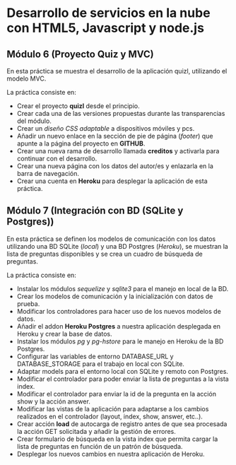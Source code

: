 Desarrollo de servicios en la nube con HTML5, Javascript y node.js
==================================================================

Módulo 6 (Proyecto Quiz y MVC)
------------------------------

En esta práctica se muestra el desarrollo de la aplicación quizl, utilizando el modelo MVC.

La práctica consiste en:

- Crear el proyecto **quizl** desde el principio.
- Crear cada una de las versiones propuestas durante las transparencias del módulo.
- Crear un *diseño CSS adaptable* a dispositivos móviles y pcs.
- Añadir un nuevo enlace en la sección de pie de página (*footer*) que apunte a la página del proyecto en **GITHUB**.
- Crear una nueva rama de desarrollo llamada **creditos** y activarla para continuar con el desarrollo.
- Crear una nueva página con los datos del autor/es y enlazarla en la barra de navegación.
- Crear una cuenta en **Heroku** para desplegar la aplicación de esta práctica.

Módulo 7 (Integración con BD (SQLite y Postgres))
-------------------------------------------------

En esta práctica se definen los modelos de comunicación con los datos utilizando una BD SQLite (*local*) y una BD Postgres (*Heroku*), se muestran la lista de preguntas disponibles y se crea un cuadro de búsqueda de preguntas.

La práctica consiste en:

- Instalar los módulos *sequelize* y *sqlite3* para el manejo en local de la BD.
- Crear los modelos de comunicación y la inicialización con datos de prueba.
- Modificar los controladores para hacer uso de los nuevos modelos de datos.
- Añadir el addon **Heroku Postgres** a nuestra aplicación desplegada en Heroku y crear la base de datos.
- Instalar los módulos *pg* y *pg-hstore* para le manejo en Heroku de la BD Postgres.
- Configurar las variables de entorno DATABASE_URL y DATABASE_STORAGE para el trabajo en local con SQLite.
- Adaptar models para el entorno local con SQLite y remoto con Postgres.
- Modificar el controlador para poder enviar la lista de preguntas a la vista index.
- Modificar el controlador para enviar la id de la pregunta en la acción show y la acción answer.
- Modificar las vistas de la aplicación para adaptarse a los cambios realizados en el controlador (layout, index, show, answer, etc..).
- Crear acción **load** de autocarga de registro antes de que sea procesada la acción GET solicitada y añadir la gestión de errores.
- Crear formulario de búsqueda en la vista index que permita cargar la lista de preguntas en función de un patrón de búsqueda.
- Desplegar los nuevos cambios en nuestra aplicación de Heroku.
